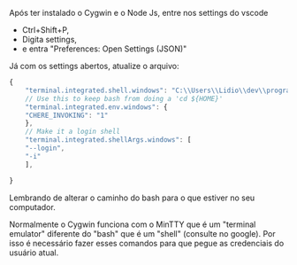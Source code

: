 Após ter instalado o Cygwin e o Node Js, entre nos settings do vscode 

- Ctrl+Shift+P, 
- Digita settings, 
- e entra "Preferences: Open Settings (JSON)"

Já com os settings abertos, atualize o arquivo:

```javascript
{
    "terminal.integrated.shell.windows": "C:\\Users\\Lidio\\dev\\programs\\cygwin\\bin\\bash.exe",
    // Use this to keep bash from doing a 'cd ${HOME}'
    "terminal.integrated.env.windows": {
    "CHERE_INVOKING": "1"
    },
    // Make it a login shell
    "terminal.integrated.shellArgs.windows": [
    "--login",
    "-i"
    ],

}
```

Lembrando de alterar o caminho do bash para o que estiver no seu computador.

Normalmente o Cygwin funciona com o MinTTY que é um "terminal emulator" diferente do "bash" que é um "shell" (consulte no google). Por isso é necessário fazer esses comandos para que pegue as credenciais do usuário atual.